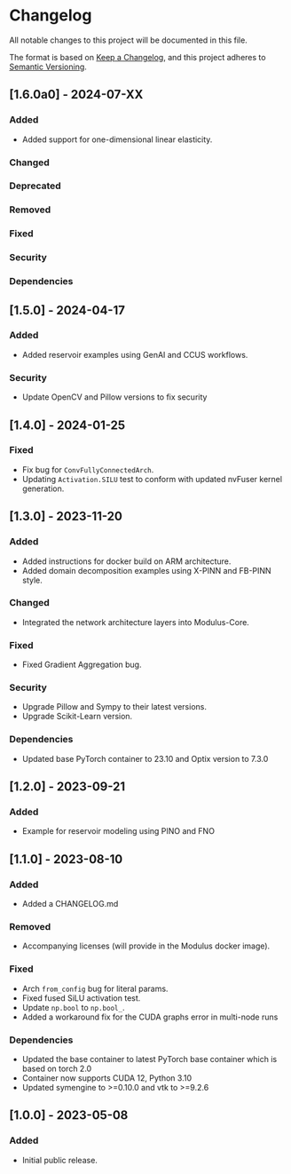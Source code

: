 <!-- markdownlint-disable MD024 -->
# Changelog

All notable changes to this project will be documented in this file.

The format is based on [Keep a Changelog](https://keepachangelog.com/en/1.0.0/),
and this project adheres to [Semantic Versioning](https://semver.org/spec/v2.0.0.html).

## [1.6.0a0] - 2024-07-XX

### Added

- Added support for one-dimensional linear elasticity.

### Changed

### Deprecated

### Removed

### Fixed

### Security

### Dependencies

## [1.5.0] - 2024-04-17

### Added

- Added reservoir examples using GenAI and CCUS workflows.

### Security

- Update OpenCV and Pillow versions to fix security

## [1.4.0] - 2024-01-25

### Fixed

- Fix bug for `ConvFullyConnectedArch`.
- Updating `Activation.SILU` test to conform with updated nvFuser kernel generation.

## [1.3.0] - 2023-11-20

### Added

- Added instructions for docker build on ARM architecture.
- Added domain decomposition examples using X-PINN and FB-PINN style.

### Changed

- Integrated the network architecture layers into Modulus-Core.

### Fixed

- Fixed Gradient Aggregation bug.

### Security

- Upgrade Pillow and Sympy to their latest versions.
- Upgrade Scikit-Learn version.

### Dependencies

- Updated base PyTorch container to 23.10 and Optix version to 7.3.0

## [1.2.0] - 2023-09-21

### Added

- Example for reservoir modeling using PINO and FNO

## [1.1.0] - 2023-08-10

### Added

- Added a CHANGELOG.md

### Removed

- Accompanying licenses (will provide in the Modulus docker image).

### Fixed

- Arch `from_config` bug for literal params.
- Fixed fused SiLU activation test.
- Update `np.bool` to `np.bool_`.
- Added a workaround fix for the CUDA graphs error in multi-node runs

### Dependencies

- Updated the base container to latest PyTorch base container which is based on torch 2.0
- Container now supports CUDA 12, Python 3.10
- Updated symengine to >=0.10.0 and vtk to >=9.2.6

## [1.0.0] - 2023-05-08

### Added

- Initial public release.
